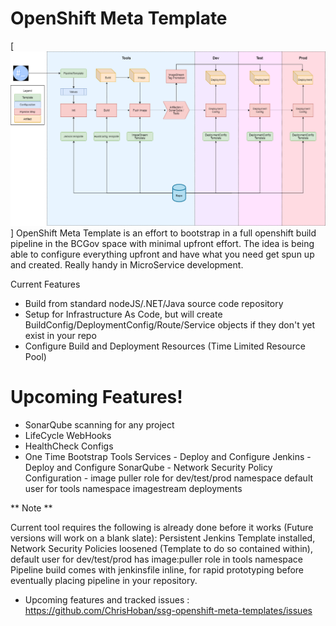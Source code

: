 # OpenShift Meta Template

[![N|Solid](OpenShift-DevOps-Flow.png)]
OpenShift Meta Template is an effort to bootstrap in a full openshift build pipeline in the BCGov space with minimal upfront effort. The idea is being able to configure everything upfront and have what you need get spun up and created. Really handy in MicroService development.

Current Features
  - Build from standard nodeJS/.NET/Java source code repository
  - Setup for Infrastructure As Code, but will create BuildConfig/DeploymentConfig/Route/Service objects if they don't yet exist in your repo
  - Configure Build and Deployment Resources (Time Limited Resource Pool)

# Upcoming Features!

  - SonarQube scanning for any project
  - LifeCycle WebHooks
  - HealthCheck Configs
  - One Time Bootstrap Tools Services
        - Deploy and Configure Jenkins
        - Deploy and Configure SonarQube
        - Network Security Policy Configuration
        - image puller role for dev/test/prod namespace default user for tools namespace imagestream deployments

** Note **

Current tool requires the following is already done before it works (Future versions will work on a blank slate): Persistent Jenkins Template installed, Network Security Policies loosened (Template to do so contained within), default user for dev/test/prod has image:puller role in tools namespace
Pipeline build comes with jenkinsfile inline, for rapid prototyping before eventually placing pipeline in your repository.

* Upcoming features and tracked issues : https://github.com/ChrisHoban/ssg-openshift-meta-templates/issues  
